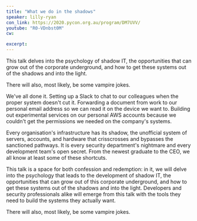 ```yaml
---
title: "What we do in the shadows"
speaker: lilly-ryan
con_link: https://2020.pycon.org.au/program/DM7UVV/
youtube: "R0-VDnbst0M"
cw: 

excerpt:
---
```


This talk delves into the psychology of shadow IT, the opportunities that can grow out of the corporate underground, and how to get these systems out of the shadows and into the light.

There will also, most likely, be some vampire jokes.

We've all done it. Setting up a Slack to chat to our colleagues when the proper system doesn't cut it. Forwarding a document from work to our personal email address so we can read it on the device we want to. Building out experimental services on our personal AWS accounts because we couldn't get the permissions we needed on the company's systems.

Every organisation's infrastructure has its shadow, the unofficial system of servers, accounts, and hardware that crisscrosses and bypasses the sanctioned pathways. It is every security department's nightmare and every development team's open secret. From the newest graduate to the CEO, we all know at least some of these shortcuts.

This talk is a space for both confession and redemption: in it, we will delve into the psychology that leads to the development of shadow IT, the opportunities that can grow out of this corporate underground, and how to get these systems out of the shadows and into the light. Developers and security professionals alike will emerge from this talk with the tools they need to build the systems they actually want.

There will also, most likely, be some vampire jokes.